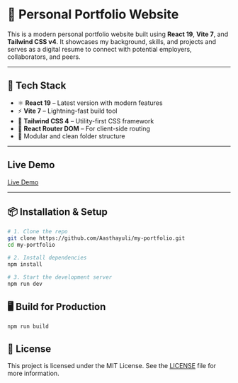 # 💼 Personal Portfolio Website

This is a modern personal portfolio website built using **React 19**, **Vite 7**, and **Tailwind CSS v4**. It showcases my background, skills, and projects and serves as a digital resume to connect with potential employers, collaborators, and peers.

---

## 🚀 Tech Stack

- ⚛️ **React 19** – Latest version with modern features
- ⚡ **Vite 7** – Lightning-fast build tool
- 🎨 **Tailwind CSS 4** – Utility-first CSS framework
- 🔁 **React Router DOM** – For client-side routing
- 🧩 Modular and clean folder structure

---

## Live Demo

[Live Demo](https://aasthayuli.github.io/my-portfolio/)

---

## 📦 Installation & Setup

```bash
# 1. Clone the repo
git clone https://github.com/Aasthayuli/my-portfolio.git
cd my-portfolio

# 2. Install dependencies
npm install

# 3. Start the development server
npm run dev

```

## 🖥️ Build for Production

```bash
npm run build
```

## 📝 License

This project is licensed under the MIT License. See the [LICENSE](LICENSE) file for more information.

